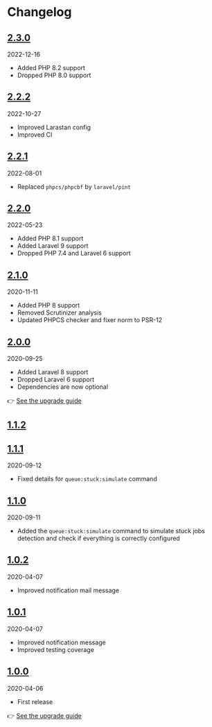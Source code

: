 # Changelog

## [2.3.0](https://github.com/Okipa/laravel-stuck-jobs-notifier/compare/2.2.2...2.3.0)

2022-12-16

* Added PHP 8.2 support
* Dropped PHP 8.0 support

## [2.2.2](https://github.com/Okipa/laravel-stuck-jobs-notifier/compare/2.2.1...2.2.2)

2022-10-27

* Improved Larastan config
* Improved CI

## [2.2.1](https://github.com/Okipa/laravel-stuck-jobs-notifier/compare/2.2.0...2.2.1)

2022-08-01

* Replaced `phpcs/phpcbf` by `laravel/pint`

## [2.2.0](https://github.com/Okipa/laravel-stuck-jobs-notifier/compare/2.1.0...2.2.0)

2022-05-23

* Added PHP 8.1 support
* Added Laravel 9 support
* Dropped PHP 7.4 and Laravel 6 support

## [2.1.0](https://github.com/Okipa/laravel-stuck-jobs-notifier/compare/2.0.0...2.1.0)

2020-11-11

* Added PHP 8 support
* Removed Scrutinizer analysis
* Updated PHPCS checker and fixer norm to PSR-12

## [2.0.0](https://github.com/Okipa/laravel-stuck-jobs-notifier/compare/1.1.0...2.0.0)

2020-09-25

* Added Laravel 8 support
* Dropped Laravel 6 support
* Dependencies are now optional

:point_right: [See the upgrade guide](/docs/upgrade-guides/from-v1-to-v2.md)

## [1.1.2](https://github.com/Okipa/laravel-stuck-jobs-notifier/compare/1.1.1...1.1.2)
## [1.1.1](https://github.com/Okipa/laravel-stuck-jobs-notifier/compare/1.1.0...1.1.1)

2020-09-12

* Fixed details for `queue:stuck:simulate` command

## [1.1.0](https://github.com/Okipa/laravel-stuck-jobs-notifier/compare/1.0.2...1.1.0)

2020-09-11

* Added the `queue:stuck:simulate` command to simulate stuck jobs detection and check if everything is correctly configured

## [1.0.2](https://github.com/Okipa/laravel-stuck-jobs-notifier/compare/1.0.1...1.0.2)

2020-04-07

* Improved notification mail message

## [1.0.1](https://github.com/Okipa/laravel-stuck-jobs-notifier/compare/1.0.0...1.0.1)

2020-04-07

* Improved notification message
* Improved testing coverage

## [1.0.0](https://github.com/Okipa/laravel-stuck-jobs-notifier/releases/tag/1.0.0)

2020-04-06

* First release

:point_right: [See the upgrade guide](/docs/upgrade-guides/from-failed-job-notifier.md)
